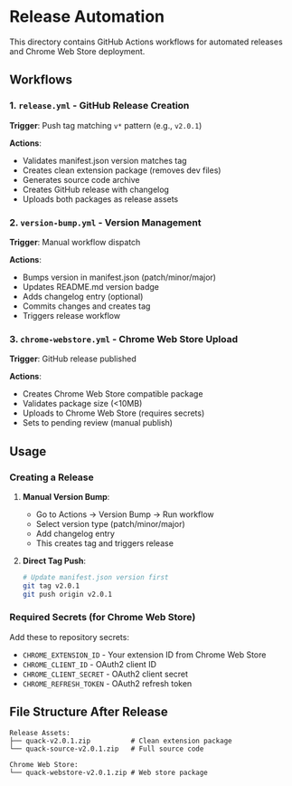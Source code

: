 # Release Automation

This directory contains GitHub Actions workflows for automated releases and Chrome Web Store deployment.

## Workflows

### 1. `release.yml` - GitHub Release Creation
**Trigger**: Push tag matching `v*` pattern (e.g., `v2.0.1`)

**Actions**:
- Validates manifest.json version matches tag
- Creates clean extension package (removes dev files)
- Generates source code archive
- Creates GitHub release with changelog
- Uploads both packages as release assets

### 2. `version-bump.yml` - Version Management
**Trigger**: Manual workflow dispatch

**Actions**:
- Bumps version in manifest.json (patch/minor/major)
- Updates README.md version badge
- Adds changelog entry (optional)
- Commits changes and creates tag
- Triggers release workflow

### 3. `chrome-webstore.yml` - Chrome Web Store Upload
**Trigger**: GitHub release published

**Actions**:
- Creates Chrome Web Store compatible package
- Validates package size (<10MB)
- Uploads to Chrome Web Store (requires secrets)
- Sets to pending review (manual publish)

## Usage

### Creating a Release

1. **Manual Version Bump**:
   - Go to Actions → Version Bump → Run workflow
   - Select version type (patch/minor/major)
   - Add changelog entry
   - This creates tag and triggers release

2. **Direct Tag Push**:
   ```bash
   # Update manifest.json version first
   git tag v2.0.1
   git push origin v2.0.1
   ```

### Required Secrets (for Chrome Web Store)

Add these to repository secrets:
- `CHROME_EXTENSION_ID` - Your extension ID from Chrome Web Store
- `CHROME_CLIENT_ID` - OAuth2 client ID
- `CHROME_CLIENT_SECRET` - OAuth2 client secret  
- `CHROME_REFRESH_TOKEN` - OAuth2 refresh token

## File Structure After Release

```
Release Assets:
├── quack-v2.0.1.zip          # Clean extension package
└── quack-source-v2.0.1.zip   # Full source code

Chrome Web Store:
└── quack-webstore-v2.0.1.zip # Web store package
```